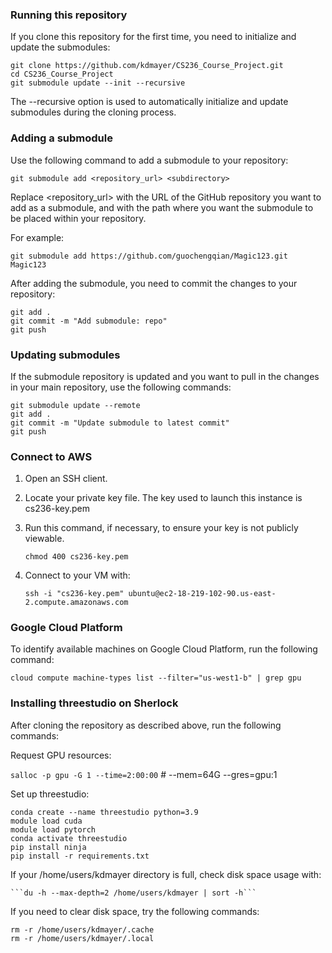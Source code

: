 ### Running this repository

If you clone this repository for the first time, you need to initialize and update the submodules:

```
git clone https://github.com/kdmayer/CS236_Course_Project.git
cd CS236_Course_Project
git submodule update --init --recursive
```

The --recursive option is used to automatically initialize and update submodules during the cloning process.

### Adding a submodule

Use the following command to add a submodule to your repository:

```
git submodule add <repository_url> <subdirectory>
```

Replace <repository_url> with the URL of the GitHub repository you want to add as a submodule, and <subdirectory> with the path where you want the submodule to be placed within your repository.

For example:

```
git submodule add https://github.com/guochengqian/Magic123.git Magic123
```

After adding the submodule, you need to commit the changes to your repository:

```
git add .
git commit -m "Add submodule: repo"
git push
```

### Updating submodules

If the submodule repository is updated and you want to pull in the changes in your main repository, use the following commands:

```
git submodule update --remote
git add .
git commit -m "Update submodule to latest commit"
git push
```

### Connect to AWS

1. Open an SSH client.

2. Locate your private key file. The key used to launch this instance is cs236-key.pem

3. Run this command, if necessary, to ensure your key is not publicly viewable.

    ```chmod 400 cs236-key.pem```

4. Connect to your VM with:

    ```ssh -i "cs236-key.pem" ubuntu@ec2-18-219-102-90.us-east-2.compute.amazonaws.com```

### Google Cloud Platform

To identify available machines on Google Cloud Platform, run the following command:

```cloud compute machine-types list --filter="us-west1-b" | grep gpu```

### Installing threestudio on Sherlock

After cloning the repository as described above, run the following commands:

Request GPU resources: 

   ```salloc -p gpu -G 1 --time=2:00:00``` # --mem=64G --gres=gpu:1

Set up threestudio:

   ```
   conda create --name threestudio python=3.9
   module load cuda
   module load pytorch
   conda activate threestudio
   pip install ninja
   pip install -r requirements.txt
   ```

If your /home/users/kdmayer directory is full, check disk space usage with:

    ```du -h --max-depth=2 /home/users/kdmayer | sort -h```

If you need to clear disk space, try the following commands:
   
   ```
   rm -r /home/users/kdmayer/.cache
   rm -r /home/users/kdmayer/.local
   ```